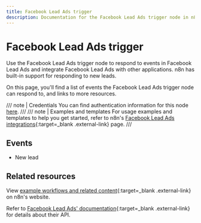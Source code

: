```yaml
---
title: Facebook Lead Ads trigger
description: Documentation for the Facebook Lead Ads trigger node in n8n, a workflow automation platform. Includes details of operations and configuration, and links to examples and credentials information.
---
```


# Facebook Lead Ads trigger

Use the Facebook Lead Ads trigger node to respond to events in Facebook Lead Ads and integrate Facebook Lead Ads with other applications. n8n has built-in support for responding to new leads.


On this page, you'll find a list of events the Facebook Lead Ads trigger node can respond to, and links to more resources.

/// note | Credentials
You can find authentication information for this node [here](/integrations/builtin/credentials/facebookleadads/).
///
/// note | Examples and templates
For usage examples and templates to help you get started, refer to n8n's [Facebook Lead Ads integrations](https://n8n.io/integrations/facebook-lead-ads-trigger/){:target=_blank .external-link} page.
///
## Events

* New lead

## Related resources

View [example workflows and related content](https://n8n.io/integrations/facebook-lead-ads-trigger/){:target=_blank .external-link} on n8n's website.

Refer to [Facebook Lead Ads' documentation](https://developers.facebook.com/docs/marketing-api/guides/lead-ads/){:target=_blank .external-link} for details about their API.



